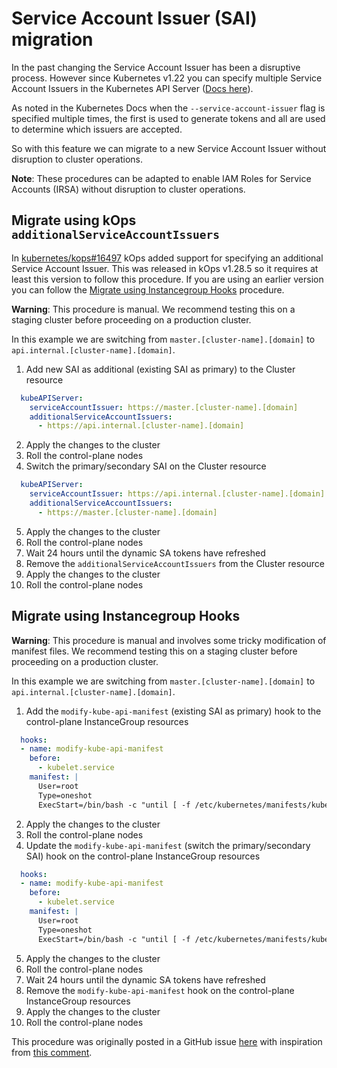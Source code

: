 # Service Account Issuer (SAI) migration

In the past changing the Service Account Issuer has been a disruptive process. However since Kubernetes v1.22 you can specify multiple Service Account Issuers in the Kubernetes API Server ([Docs here](https://kubernetes.io/docs/tasks/configure-pod-container/configure-service-account/#serviceaccount-token-volume-projection)).

As noted in the Kubernetes Docs when the `--service-account-issuer` flag is specified multiple times, the first is used to generate tokens and all are used to determine which issuers are accepted.

So with this feature we can migrate to a new Service Account Issuer without disruption to cluster operations.

**Note**: These procedures can be adapted to enable IAM Roles for Service Accounts (IRSA) without disruption to cluster operations.

## Migrate using kOps `additionalServiceAccountIssuers`

In [kubernetes/kops#16497](https://github.com/kubernetes/kops/pull/16497) kOps added support for specifying an additional Service Account Issuer. This was released in kOps v1.28.5 so it requires at least this version to follow this procedure. If you are using an earlier version you can follow the [Migrate using Instancegroup Hooks](#migrate-using-instancegroup-hooks) procedure.

**Warning**: This procedure is manual. We recommend testing this on a staging cluster before proceeding on a production cluster.

In this example we are switching from `master.[cluster-name].[domain]` to `api.internal.[cluster-name].[domain]`.

1. Add new SAI as additional (existing SAI as primary) to the Cluster resource
```yaml
  kubeAPIServer:
    serviceAccountIssuer: https://master.[cluster-name].[domain]
    additionalServiceAccountIssuers:
      - https://api.internal.[cluster-name].[domain]
```
2. Apply the changes to the cluster
3. Roll the control-plane nodes
4. Switch the primary/secondary SAI on the Cluster resource
```yaml
  kubeAPIServer:
    serviceAccountIssuer: https://api.internal.[cluster-name].[domain]
    additionalServiceAccountIssuers:
      - https://master.[cluster-name].[domain]
```
5. Apply the changes to the cluster
6. Roll the control-plane nodes
7. Wait 24 hours until the dynamic SA tokens have refreshed
8. Remove the `additionalServiceAccountIssuers` from the Cluster resource
9. Apply the changes to the cluster
10. Roll the control-plane nodes

## Migrate using Instancegroup Hooks

**Warning**: This procedure is manual and involves some tricky modification of manifest files. We recommend testing this on a staging cluster before proceeding on a production cluster.

In this example we are switching from `master.[cluster-name].[domain]` to `api.internal.[cluster-name].[domain]`.

1. Add the `modify-kube-api-manifest` (existing SAI as primary) hook to the control-plane InstanceGroup resources
```yaml
  hooks:
  - name: modify-kube-api-manifest
    before:
      - kubelet.service
    manifest: |
      User=root
      Type=oneshot
      ExecStart=/bin/bash -c "until [ -f /etc/kubernetes/manifests/kube-apiserver.manifest ];do sleep 5;done;sed -i '/- --service-account-issuer=https:\/\/api.internal.[cluster-name].[domain]/i\ \ \ \ - --service-account-issuer=https:\/\/master.[cluster-name].[domain]' /etc/kubernetes/manifests/kube-apiserver.manifest"
```
2. Apply the changes to the cluster
3. Roll the control-plane nodes
4. Update the `modify-kube-api-manifest` (switch the primary/secondary SAI) hook on the control-plane InstanceGroup resources
```yaml
  hooks:
  - name: modify-kube-api-manifest
    before:
      - kubelet.service
    manifest: |
      User=root
      Type=oneshot
      ExecStart=/bin/bash -c "until [ -f /etc/kubernetes/manifests/kube-apiserver.manifest ];do sleep 5;done;sed -i '/- --service-account-issuer=https:\/\/api.internal.[cluster-name].[domain]/a\ \ \ \ - --service-account-issuer=https:\/\/master.[cluster-name].[domain]' /etc/kubernetes/manifests/kube-apiserver.manifest"
```
5. Apply the changes to the cluster
6. Roll the control-plane nodes
7. Wait 24 hours until the dynamic SA tokens have refreshed
8. Remove the `modify-kube-api-manifest` hook on the control-plane InstanceGroup resources
9. Apply the changes to the cluster
10. Roll the control-plane nodes

This procedure was originally posted in a GitHub issue [here](https://github.com/kubernetes/kops/issues/16488#issuecomment-2084325891) with inspiration from [this comment](https://github.com/kubernetes/kops/issues/14201#issuecomment-1732035655).
